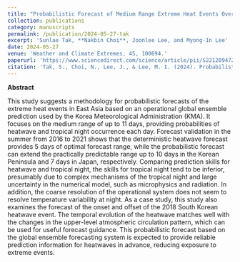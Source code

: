 ```yaml
---
title: "Probabilistic Forecast of Medium Range Extreme Heat Events Over East Asia Based on the Global Ensemble Forecasts"
collection: publications
category: manuscripts
permalink: /publication/2024-05-27-tak
excerpt: 'Sunlae Tak, **Nakbin Choi**, Joonlee Lee, and Myong-In Lee'
date: 2024-05-27
venue: 'Weather and Climate Extremes, 45, 100694.'
paperurl: 'https://www.sciencedirect.com/science/article/pii/S2212094724000550'
citation: 'Tak, S., Choi, N., Lee, J., & Lee, M. I. (2024). Probabilistic medium-range forecasts of extreme heat events over East Asia based on a global ensemble forecasting system. Weather and Climate Extremes, 45, 100694.'
---
```


**Abstract**

This study suggests a methodology for probabilistic forecasts of the extreme heat events in East Asia based on an operational global ensemble prediction used by the Korea Meteorological Administration (KMA). It focuses on the medium range of up to 11 days, providing probabilities of heatwave and tropical night occurrence each day. Forecast validation in the summer from 2016 to 2021 shows that the deterministic heatwave forecast provides 5 days of optimal forecast range, while the probabilistic forecast can extend the practically predictable range up to 10 days in the Korean Peninsula and 7 days in Japan, respectively. Comparing prediction skills for heatwave and tropical night, the skills for tropical night tend to be inferior, presumably due to complex mechanisms of the tropical night and large uncertainty in the numerical model, such as microphysics and radiation. In addition, the coarse resolution of the operational system does not seem to resolve temperature variability at night. As a case study, this study also examines the forecast of the onset and offset of the 2018 South Korean heatwave event. The temporal evolution of the heatwave matches well with the changes in the upper-level atmospheric circulation pattern, which can be used for useful forecast guidance. This probabilistic forecast based on the global ensemble forecasting system is expected to provide reliable prediction information for heatwaves in advance, reducing exposure to extreme events.
